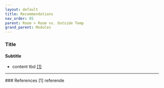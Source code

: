 ```yaml
---
layout: default
title: Recommendations
nav_order: 05
parent: Room > Room vs. Outside Temp
grand_parent: Modules
---
```


### Title
#### Subtitle
- content tbd <a href="#referencename">[1]</a>

<hr>
### References
<a id="referencename">[1]</a> referende <br>

